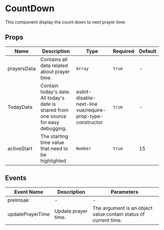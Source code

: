 # CountDown

This component display the count down to next prayer time.

## Props

<!-- @vuese:CountDown:props:start -->
|Name|Description|Type|Required|Default|
|---|---|---|---|---|
|prayersData|Contains all data related about prayer time.|`Array`|`true`|-|
|TodayDate|Contain today's date. All today's date is shared from one source for easy debugging.|eslint-disable-next-line vue/require-prop-type-constructor|`true`|-|
|activeStart|The starting time value that need to be highlighted|`Number`|`true`|15|

<!-- @vuese:CountDown:props:end -->


## Events

<!-- @vuese:CountDown:events:start -->
|Event Name|Description|Parameters|
|---|---|---|
|preImsak|-|-|
|updatePrayerTime|Update prayer time.|The argument is an object value contain status of current time.|

<!-- @vuese:CountDown:events:end -->


